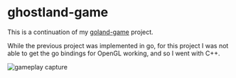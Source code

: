 # ghostland-game
This is a continuation of my [goland-game](https://github.com/five-hundred-eleven/goland-game) project.

While the previous project was implemented in go, for this project I was not able to get the go bindings for OpenGL working, and so I went with C++.

![gameplay capture](https://stromsy.com/content/ghostland_6.gif)
